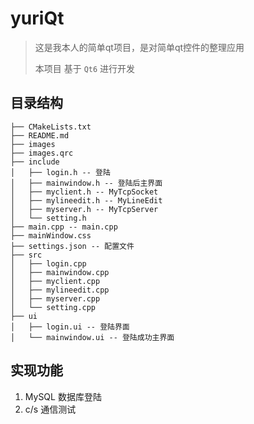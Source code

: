# yuriQt

> 这是我本人的简单qt项目，是对简单qt控件的整理应用
>
> 本项目 基于 `Qt6` 进行开发

## 目录结构

```ABAP
├── CMakeLists.txt
├── README.md
├── images
├── images.qrc
├── include
│   ├── login.h -- 登陆
│   ├── mainwindow.h -- 登陆后主界面
│   ├── myclient.h -- MyTcpSocket
│   ├── mylineedit.h -- MyLineEdit
│   ├── myserver.h -- MyTcpServer
│   └── setting.h
├── main.cpp -- main.cpp
├── mainWindow.css
├── settings.json -- 配置文件
├── src
│   ├── login.cpp
│   ├── mainwindow.cpp
│   ├── myclient.cpp
│   ├── mylineedit.cpp
│   ├── myserver.cpp
│   └── setting.cpp
├── ui
│   ├── login.ui -- 登陆界面
│   └── mainwindow.ui -- 登陆成功主界面
```



## 实现功能

1. MySQL 数据库登陆
2. c/s 通信测试
